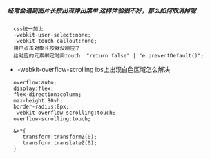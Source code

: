 ##### 经常会遇到图片长按出现弹出菜单 这样体验很不好，那么如何取消掉呢
 ```  
   css统一加上
   -webkit-user-select:none;
   -webkit-touch-callout:none;
   用户点击对象长按就没响应了  
   给对应的元素绑定时间touch  "return false" | "e.preventDefault()";

 ```
 
 
 - -webkit-overflow-scrolling  ios上出现白色区域怎么解决
 
 ``` 
   overflow:auto;
   display:flex;
   flex-direction:column;
   max-height:80vh;
   border-radius:8px;
   -webkit-overflow-scrolling:touch;
   overflow-scrolling:touch;
   
   &>*{
      transform:transformZ(0);
      transform:translateZ(0);
   }
   
 ```